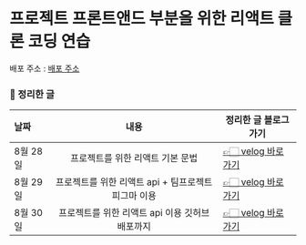 # 프로젝트 프론트앤드 부분을 위한 리액트 클론 코딩 연습
배포 주소 : [배포 주소](https://goldenpearls.github.io/movie_app_ver1/#/)

### 🔖 정리한 글
| 날짜     | 내용  | 정리한 글 블로그 가기                                                                 |
| :------- | :---: | -------------------------------------------------------------------- |
| 8월 28일  | 프로젝트를 위한 리액트 기본 문법 | [👉🏻 velog 바로가기](https://velog.io/@prettylee620/8%EC%9B%94-28%EC%9D%BC) |
| 8월 29일  | 프로젝트를 위한 리액트 api + 팀프로젝트 피그마 이용 | [👉🏻 velog 바로가기](https://velog.io/@prettylee620/8%EC%9B%94-29) |
| 8월 30일  | 프로젝트를 위한 리액트 api 이용 깃허브 배포까지 | [👉🏻 velog 바로가기](https://velog.io/@prettylee620/%EB%A9%80%ED%8B%B0%EC%BA%A0%ED%8D%BC%EC%8A%A4-%EB%B0%B1%EC%97%94%EB%93%9C-%EA%B3%BC%EC%A0%95-60%EC%9D%BC%EC%B0%A88%EC%9B%94-30%EC%9D%BC-%ED%94%84%EB%A1%9C%EC%A0%9D%ED%8A%B8%EB%A5%BC-%EC%9C%84%ED%95%9C-%EB%A6%AC%EC%95%A1%ED%8A%B8-api-%EC%9D%B4%EC%9A%A9-%EA%B9%83%ED%97%88%EB%B8%8C-%EB%B0%B0%ED%8F%AC%EA%B9%8C%EC%A7%80) |
